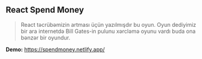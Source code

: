 ## React Spend Money

> React təcrübəmizin artması üçün yazılmışdır bu oyun. Oyun dediyimiz
> bir ara internetdə Bill Gates-in pulunu xərcləmə oyunu vardı buda ona
> bənzər bir oyundur.

**Demo:** https://spendmoney.netlify.app/
